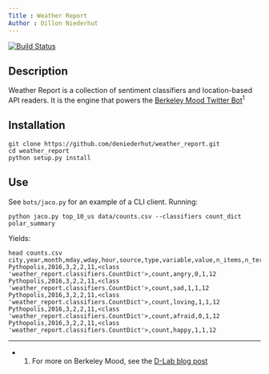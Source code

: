 ```yaml
---
Title : Weather Report
Author : Dillon Niederhut
---
```


[![Build Status](https://travis-ci.org/deniederhut/weather_report.svg?branch=master)](https://travis-ci.org/deniederhut/weather_report)

## Description

Weather Report is a collection of sentiment classifiers and location-based API readers. It is the engine that powers the [Berkeley Mood Twitter Bot](https://twitter.com/BerkeleyMood)<sup>1</sup>

## Installation

```
git clone https://github.com/deniederhut/weather_report.git
cd weather_report
python setup.py install
```

## Use

See `bots/jaco.py` for an example of a CLI client. Running:

```
python jaco.py top_10_us data/counts.csv --classifiers count_dict polar_summary
```

Yields:

```
head counts.csv
city,year,month,mday,wday,hour,source,type,variable,value,n_items,n_terms
Pythopolis,2016,3,2,2,11,<class 'weather_report.classifiers.CountDict'>,count,angry,0,1,12
Pythopolis,2016,3,2,2,11,<class 'weather_report.classifiers.CountDict'>,count,sad,1,1,12
Pythopolis,2016,3,2,2,11,<class 'weather_report.classifiers.CountDict'>,count,loving,1,1,12
Pythopolis,2016,3,2,2,11,<class 'weather_report.classifiers.CountDict'>,count,afraid,0,1,12
Pythopolis,2016,3,2,2,11,<class 'weather_report.classifiers.CountDict'>,count,happy,1,1,12
```

---

* 1. For more on Berkeley Mood, see the [D-Lab blog post](http://dlab.berkeley.edu/blog/berkeley-mood-twitter-and-python)
